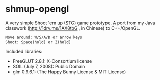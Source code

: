 ﻿# shmup-opengl

A very simple Shoot 'em up (STG) game prototype.
A port from my Java classwork (http://1drv.ms/1AX8tbG , in Chinese) to C++/OpenGL.

```
Move around: W/S/A/D or arrow keys
Shoot: Space(hold) or Z(hold)
```

Included libraries:
* FreeGLUT 2.8.1: X-Consortium license
* SOIL (July 7, 2008): Public Domain 
* glm 0.9.6.1: (The Happy Bunny License & MIT License)